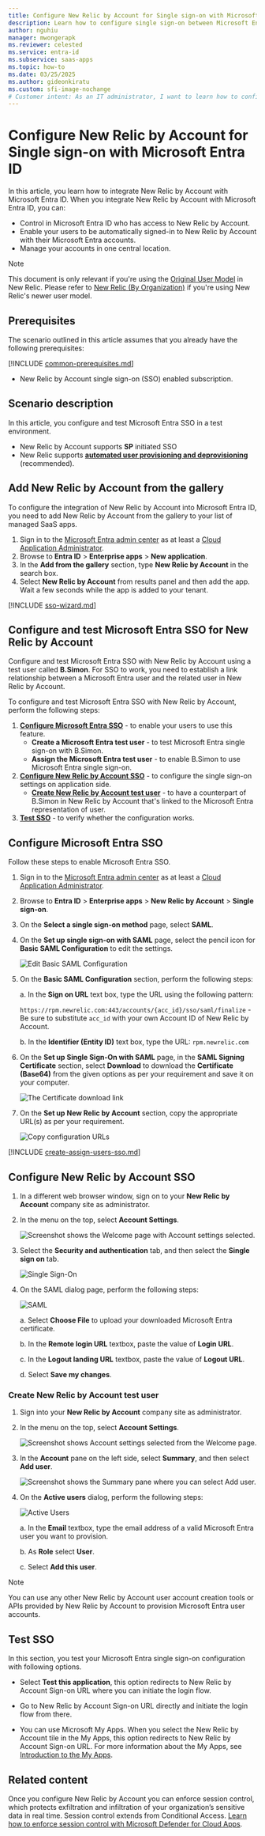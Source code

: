 ```yaml
---
title: Configure New Relic by Account for Single sign-on with Microsoft Entra ID
description: Learn how to configure single sign-on between Microsoft Entra ID and New Relic by Account.
author: nguhiu
manager: mwongerapk
ms.reviewer: celested
ms.service: entra-id
ms.subservice: saas-apps
ms.topic: how-to
ms.date: 03/25/2025
ms.author: gideonkiratu
ms.custom: sfi-image-nochange
# Customer intent: As an IT administrator, I want to learn how to configure single sign-on between Microsoft Entra ID and New Relic by Account so that I can control who has access to New Relic by Account, enable automatic sign-in with Microsoft Entra accounts, and manage my accounts in one central location.
---
```


# Configure New Relic by Account for Single sign-on with Microsoft Entra ID

In this article,  you learn how to integrate New Relic by Account with Microsoft Entra ID. When you integrate New Relic by Account with Microsoft Entra ID, you can:

* Control in Microsoft Entra ID who has access to New Relic by Account.
* Enable your users to be automatically signed-in to New Relic by Account with their Microsoft Entra accounts.
* Manage your accounts in one central location.

> [!NOTE]
> This document is only relevant if you're using the [Original User Model](https://docs.newrelic.com/docs/accounts/original-accounts-billing/original-users-roles/overview-user-models/) in New Relic. Please refer to [New Relic (By Organization)](new-relic-limited-release-tutorial.md) if you're using New Relic's newer user model.

## Prerequisites

The scenario outlined in this article assumes that you already have the following prerequisites:

[!INCLUDE [common-prerequisites.md](~/identity/saas-apps/includes/common-prerequisites.md)]
* New Relic by Account single sign-on (SSO) enabled subscription.

## Scenario description

In this article,  you configure and test Microsoft Entra SSO in a test environment.

* New Relic by Account supports **SP** initiated SSO
* New Relic supports [**automated user provisioning and deprovisioning**](new-relic-by-organization-provisioning-tutorial.md) (recommended).


## Add New Relic by Account from the gallery

To configure the integration of New Relic by Account into Microsoft Entra ID, you need to add New Relic by Account from the gallery to your list of managed SaaS apps.

1. Sign in to the [Microsoft Entra admin center](https://entra.microsoft.com) as at least a [Cloud Application Administrator](~/identity/role-based-access-control/permissions-reference.md#cloud-application-administrator).
1. Browse to **Entra ID** > **Enterprise apps** > **New application**.
1. In the **Add from the gallery** section, type **New Relic by Account** in the search box.
1. Select **New Relic by Account** from results panel and then add the app. Wait a few seconds while the app is added to your tenant.

 [!INCLUDE [sso-wizard.md](~/identity/saas-apps/includes/sso-wizard.md)]

<a name='configure-and-test-azure-ad-sso-for-new-relic-by-account'></a>

## Configure and test Microsoft Entra SSO for New Relic by Account

Configure and test Microsoft Entra SSO with New Relic by Account using a test user called **B.Simon**. For SSO to work, you need to establish a link relationship between a Microsoft Entra user and the related user in New Relic by Account.

To configure and test Microsoft Entra SSO with New Relic by Account, perform the following steps:

1. **[Configure Microsoft Entra SSO](#configure-azure-ad-sso)** - to enable your users to use this feature.
    * **Create a Microsoft Entra test user** - to test Microsoft Entra single sign-on with B.Simon.
    * **Assign the Microsoft Entra test user** - to enable B.Simon to use Microsoft Entra single sign-on.
1. **[Configure New Relic by Account SSO](#configure-new-relic-by-account-sso)** - to configure the single sign-on settings on application side.
    * **[Create New Relic by Account test user](#create-new-relic-by-account-test-user)** - to have a counterpart of B.Simon in New Relic by Account that's linked to the Microsoft Entra representation of user.
1. **[Test SSO](#test-sso)** - to verify whether the configuration works.

<a name='configure-azure-ad-sso'></a>

## Configure Microsoft Entra SSO

Follow these steps to enable Microsoft Entra SSO.

1. Sign in to the [Microsoft Entra admin center](https://entra.microsoft.com) as at least a [Cloud Application Administrator](~/identity/role-based-access-control/permissions-reference.md#cloud-application-administrator).
1. Browse to **Entra ID** > **Enterprise apps** > **New Relic by Account** > **Single sign-on**.
1. On the **Select a single sign-on method** page, select **SAML**.
1. On the **Set up single sign-on with SAML** page, select the pencil icon for **Basic SAML Configuration** to edit the settings.

   ![Edit Basic SAML Configuration](common/edit-urls.png)
   
1. On the **Basic SAML Configuration** section, perform the following steps:

	a. In the **Sign on URL** text box, type the URL using the following pattern:

    `https://rpm.newrelic.com:443/accounts/{acc_id}/sso/saml/finalize` - Be sure to substitute `acc_id` with your own Account ID of New Relic by Account.

    b. In the **Identifier (Entity ID)** text box, type the URL:
    `rpm.newrelic.com`

1. On the **Set up Single Sign-On with SAML** page, in the **SAML Signing Certificate** section, select **Download** to download the **Certificate (Base64)** from the given options as per your requirement and save it on your computer.

	![The Certificate download link](common/certificatebase64.png)

1. On the **Set up New Relic by Account** section, copy the appropriate URL(s) as per your requirement.

	![Copy configuration URLs](common/copy-configuration-urls.png)

<a name='create-an-azure-ad-test-user'></a>

[!INCLUDE [create-assign-users-sso.md](~/identity/saas-apps/includes/create-assign-users-sso.md)]

## Configure New Relic by Account SSO

1. In a different web browser window, sign on to your **New Relic by Account** company site as administrator.

2. In the menu on the top, select **Account Settings**.
   
    ![Screenshot shows the Welcome page with Account settings selected.](./media/new-relic-tutorial/settings.png "Account Settings")

3. Select the **Security and authentication** tab, and then select the **Single sign on** tab.
   
    ![Single Sign-On](./media/new-relic-tutorial/single-sign-on-tab.png "Single Sign-On")

4. On the SAML dialog page, perform the following steps:
   
    ![SAML](./media/new-relic-tutorial/save.png "SAML")
   
    a. Select **Choose File** to upload your downloaded Microsoft Entra certificate.

    b. In the **Remote login URL** textbox,  paste the value of **Login URL**.
   
    c. In the **Logout landing URL** textbox, paste the value of **Logout URL**.

    d. Select **Save my changes**.

### Create New Relic by Account test user

1. Sign into your **New Relic by Account** company site as administrator.

2. In the menu on the top, select **Account Settings**.
   
    ![Screenshot shows Account settings selected from the Welcome page.](./media/new-relic-tutorial/account.png "Account Settings")

3. In the **Account** pane on the left side, select **Summary**, and then select **Add user**.
   
    ![Screenshot shows the Summary pane where you can select Add user.](./media/new-relic-tutorial/add.png "Account Settings")

4. On the **Active users** dialog, perform the following steps:
   
    ![Active Users](./media/new-relic-tutorial/user.png "Active Users")
   
    a. In the **Email** textbox, type the email address of a valid Microsoft Entra user you want to provision.

    b. As **Role** select **User**.

    c. Select **Add this user**.

> [!NOTE]
> You can use any other New Relic by Account user account creation tools or APIs provided by New Relic by Account to provision Microsoft Entra user accounts.

## Test SSO 

In this section, you test your Microsoft Entra single sign-on configuration with following options. 

* Select **Test this application**, this option redirects to New Relic by Account Sign-on URL where you can initiate the login flow. 

* Go to New Relic by Account Sign-on URL directly and initiate the login flow from there.

* You can use Microsoft My Apps. When you select the New Relic by Account tile in the My Apps, this option redirects to New Relic by Account Sign-on URL. For more information about the My Apps, see [Introduction to the My Apps](https://support.microsoft.com/account-billing/sign-in-and-start-apps-from-the-my-apps-portal-2f3b1bae-0e5a-4a86-a33e-876fbd2a4510).

## Related content

Once you configure New Relic by Account you can enforce session control, which protects exfiltration and infiltration of your organization’s sensitive data in real time. Session control extends from Conditional Access. [Learn how to enforce session control with Microsoft Defender for Cloud Apps](/cloud-app-security/proxy-deployment-any-app).
